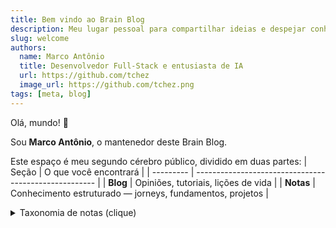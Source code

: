 ```yaml
---
title: Bem vindo ao Brain Blog
description: Meu lugar pessoal para compartilhar ideias e despejar conhecimento estruturado.
slug: welcome
authors:
  name: Marco Antônio
  title: Desenvolvedor Full‑Stack e entusiasta de IA
  url: https://github.com/tchez
  image_url: https://github.com/tchez.png
tags: [meta, blog]
---
```


Olá, mundo! 👋

Sou **Marco Antônio**, o mantenedor deste Brain Blog.

Este espaço é meu segundo cérebro público, dividido em duas partes:
| Seção | O que você encontrará |
| --------- | ----------------------------------------------------- |
| **Blog** | Opiniões, tutoriais, lições de vida |
| **Notas** | Conhecimento estruturado — jorneys, fundamentos, projetos |

<details>
<summary>Taxonomia de notas (clique)</summary>
import Tabs from "@theme/Tabs";
import TabItem from "@theme/TabItem";

<Tabs defaultValue="jorneys">
  <TabItem value="jorneys" label="Jorneys" default>
    Mapas de aprendizado através de livros, artigos e cursos onde registro o que aprendo.
  </TabItem>
  <TabItem value="foundations" label="Foundations">
    Conceitos fundamentais (matemática, algoritmos, protocolos) reutilizados em jorneys.
  </TabItem>
  <TabItem value="projects" label="Projects">
    Construções pessoais e ideias futuras — a primeira é este próprio Brain Blog.
  </TabItem>
</Tabs>
</details>
